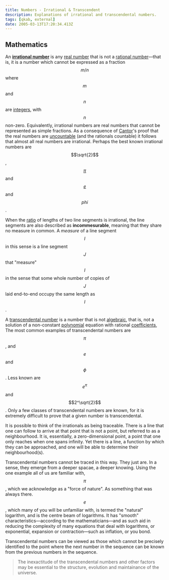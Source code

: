 ```yaml
---
title: Numbers - Irrational & Transcendent
description: Explanations of irrational and transcendental numbers.
tags: [qkab, external]
date: 2005-03-13T17:20:34.413Z
---
```


## Mathematics

An **[irrational number](https://mathworld.wolfram.com/IrrationalNumber.html)** is any [real number](https://mathworld.wolfram.com/RealNumber.html) that is not a [rational number](https://mathworld.wolfram.com/RationalNumber.html)&mdash;that is, it is a number which cannot be expressed as a fraction $$m/n$$ where $$m$$ and $$n$$ are [integers](https://mathworld.wolfram.com/Integer.html), with $$n$$ non-zero. Equivalently, irrational numbers are real numbers that cannot be represented as simple fractions. As a consequence of [Cantor](https://www.britannica.com/biography/Georg-Ferdinand-Ludwig-Philipp-Cantor)'s proof that the real numbers are [uncountable](https://mathworld.wolfram.com/CountablyInfinite.html) (and the rationals countable) it follows that almost all real numbers are irrational. Perhaps the best known irrational numbers are $$\sqrt{2}$$, [$$\pi$$](https://www.thoughtco.com/the-number-pi-3-141592654-3126451) and [$$e$$](https://www.thoughtco.com/the-number-e-2-7182818284590452-3126351) and $$phi$$.

When the [ratio](https://www.thoughtco.com/what-is-ratio-definition-examples-2312529) of lengths of two line segments is irrational, the line segments are also described as **incommesurable**, meaning that they share no measure in common. A _measure_ of a line segment $$I$$ in this sense is a line segment $$J$$ that "measure" $$I$$ in the sense that some whole number of copies of $$J$$ laid end-to-end occupy the same length as $$I$$.

A [transcendental number](https://mathworld.wolfram.com/TranscendentalNumber.html) is a number that is not [algebraic](https://mathworld.wolfram.com/AlgebraicNumber.html), that is, not a solution of a non-constant [polynomial](https://mathworld.wolfram.com/Polynomial.html) equation with rational [coefficients](https://mathworld.wolfram.com/Coefficient.html), The most common examples of transcendental numbers are $$\pi$$, and $$e$$ and $$\phi$$. Less known are $$e^\pi$$ and $$2^\sqrt{2}$$. Only a few classes of transcendental numbers are known, for it is extremely difficult to prove that a given number is transcendental.

<div class="note">
It is possible to think of the irrationals as being traceable. There is a line that one can follow to arrive at that point that is not a point, but referred to as a neighbourhood. It is, essentially, a zero-dimensional point, a point that one only reaches when one spans infinity. Yet there is a line, a function by which they can be approached, and one will be able to determine their neighbourhood(s).

Transcendental numbers cannot be traced in this way. They just are. In a sense, they emerge from a deeper spacae, a deeper knowing. Using the one example all of us are familiar with, $$\pi$$, which we acknowledge as a "force of nature". As something that was always there. $$e$$, which many of you will be unfamiliar with, is termed the "natural" logarithm, and is the centre beam of logarithms. It has "smooth" characteristics&mdash;according to the mathematicians&mdash;and as such aid in reducing the complexity of many equations that deal with logarithms, or exponential, expansion or contraction&mdash;such as inflation, or you bond.

</div>

Transcendental numbers can be viewed as those which cannot be precisely identified to the point where the next number in the sequence can be known from the previous numbers in the sequence.

> The inexactitude of the transcendental numbers and other factors may be essential to the structure, evolution and maintainance of the universe.
